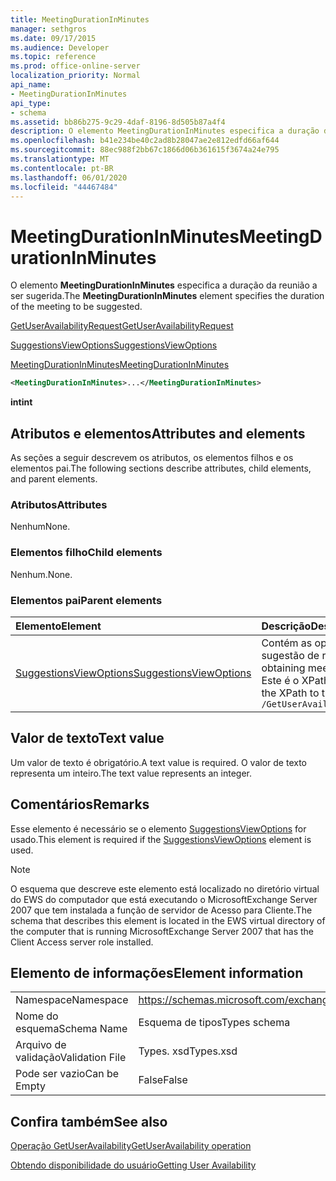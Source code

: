 ```yaml
---
title: MeetingDurationInMinutes
manager: sethgros
ms.date: 09/17/2015
ms.audience: Developer
ms.topic: reference
ms.prod: office-online-server
localization_priority: Normal
api_name:
- MeetingDurationInMinutes
api_type:
- schema
ms.assetid: bb86b275-9c29-4daf-8196-8d505b87a4f4
description: O elemento MeetingDurationInMinutes especifica a duração da reunião a ser sugerida.
ms.openlocfilehash: b41e234be40c2ad8b28047ae2e812edfd66af644
ms.sourcegitcommit: 88ec988f2bb67c1866d06b361615f3674a24e795
ms.translationtype: MT
ms.contentlocale: pt-BR
ms.lasthandoff: 06/01/2020
ms.locfileid: "44467484"
---
```

# <a name="meetingdurationinminutes"></a><span data-ttu-id="27880-103">MeetingDurationInMinutes</span><span class="sxs-lookup"><span data-stu-id="27880-103">MeetingDurationInMinutes</span></span>

<span data-ttu-id="27880-104">O elemento **MeetingDurationInMinutes** especifica a duração da reunião a ser sugerida.</span><span class="sxs-lookup"><span data-stu-id="27880-104">The **MeetingDurationInMinutes** element specifies the duration of the meeting to be suggested.</span></span> 
  
[<span data-ttu-id="27880-105">GetUserAvailabilityRequest</span><span class="sxs-lookup"><span data-stu-id="27880-105">GetUserAvailabilityRequest</span></span>](getuseravailabilityrequest.md)
  
[<span data-ttu-id="27880-106">SuggestionsViewOptions</span><span class="sxs-lookup"><span data-stu-id="27880-106">SuggestionsViewOptions</span></span>](suggestionsviewoptions.md)
  
[<span data-ttu-id="27880-107">MeetingDurationInMinutes</span><span class="sxs-lookup"><span data-stu-id="27880-107">MeetingDurationInMinutes</span></span>](meetingdurationinminutes.md)
  
```xml
<MeetingDurationInMinutes>...</MeetingDurationInMinutes>
```

 <span data-ttu-id="27880-108">**int**</span><span class="sxs-lookup"><span data-stu-id="27880-108">**int**</span></span>
## <a name="attributes-and-elements"></a><span data-ttu-id="27880-109">Atributos e elementos</span><span class="sxs-lookup"><span data-stu-id="27880-109">Attributes and elements</span></span>

<span data-ttu-id="27880-110">As seções a seguir descrevem os atributos, os elementos filhos e os elementos pai.</span><span class="sxs-lookup"><span data-stu-id="27880-110">The following sections describe attributes, child elements, and parent elements.</span></span>
  
### <a name="attributes"></a><span data-ttu-id="27880-111">Atributos</span><span class="sxs-lookup"><span data-stu-id="27880-111">Attributes</span></span>

<span data-ttu-id="27880-112">Nenhum</span><span class="sxs-lookup"><span data-stu-id="27880-112">None.</span></span>
  
### <a name="child-elements"></a><span data-ttu-id="27880-113">Elementos filho</span><span class="sxs-lookup"><span data-stu-id="27880-113">Child elements</span></span>

<span data-ttu-id="27880-114">Nenhum.</span><span class="sxs-lookup"><span data-stu-id="27880-114">None.</span></span>
  
### <a name="parent-elements"></a><span data-ttu-id="27880-115">Elementos pai</span><span class="sxs-lookup"><span data-stu-id="27880-115">Parent elements</span></span>

|<span data-ttu-id="27880-116">**Elemento**</span><span class="sxs-lookup"><span data-stu-id="27880-116">**Element**</span></span>|<span data-ttu-id="27880-117">**Descrição**</span><span class="sxs-lookup"><span data-stu-id="27880-117">**Description**</span></span>|
|:-----|:-----|
|[<span data-ttu-id="27880-118">SuggestionsViewOptions</span><span class="sxs-lookup"><span data-stu-id="27880-118">SuggestionsViewOptions</span></span>](suggestionsviewoptions.md) <br/> |<span data-ttu-id="27880-119">Contém as opções para obter informações de sugestão de reunião.</span><span class="sxs-lookup"><span data-stu-id="27880-119">Contains the options for obtaining meeting suggestion information.</span></span>  <br/> <span data-ttu-id="27880-120">Este é o XPath para este elemento:</span><span class="sxs-lookup"><span data-stu-id="27880-120">The following is the XPath to this element:</span></span>  <br/>  `/GetUserAvailabilityRequest/SuggestionViewOptions` <br/> |
   
## <a name="text-value"></a><span data-ttu-id="27880-121">Valor de texto</span><span class="sxs-lookup"><span data-stu-id="27880-121">Text value</span></span>

<span data-ttu-id="27880-122">Um valor de texto é obrigatório.</span><span class="sxs-lookup"><span data-stu-id="27880-122">A text value is required.</span></span> <span data-ttu-id="27880-123">O valor de texto representa um inteiro.</span><span class="sxs-lookup"><span data-stu-id="27880-123">The text value represents an integer.</span></span>
  
## <a name="remarks"></a><span data-ttu-id="27880-124">Comentários</span><span class="sxs-lookup"><span data-stu-id="27880-124">Remarks</span></span>

<span data-ttu-id="27880-125">Esse elemento é necessário se o elemento [SuggestionsViewOptions](suggestionsviewoptions.md) for usado.</span><span class="sxs-lookup"><span data-stu-id="27880-125">This element is required if the [SuggestionsViewOptions](suggestionsviewoptions.md) element is used.</span></span> 
  
> [!NOTE]
> <span data-ttu-id="27880-126">O esquema que descreve este elemento está localizado no diretório virtual do EWS do computador que está executando o MicrosoftExchange Server 2007 que tem instalada a função de servidor de Acesso para Cliente.</span><span class="sxs-lookup"><span data-stu-id="27880-126">The schema that describes this element is located in the EWS virtual directory of the computer that is running MicrosoftExchange Server 2007 that has the Client Access server role installed.</span></span> 
  
## <a name="element-information"></a><span data-ttu-id="27880-127">Elemento de informações</span><span class="sxs-lookup"><span data-stu-id="27880-127">Element information</span></span>

|||
|:-----|:-----|
|<span data-ttu-id="27880-128">Namespace</span><span class="sxs-lookup"><span data-stu-id="27880-128">Namespace</span></span>  <br/> |https://schemas.microsoft.com/exchange/services/2006/types  <br/> |
|<span data-ttu-id="27880-129">Nome do esquema</span><span class="sxs-lookup"><span data-stu-id="27880-129">Schema Name</span></span>  <br/> |<span data-ttu-id="27880-130">Esquema de tipos</span><span class="sxs-lookup"><span data-stu-id="27880-130">Types schema</span></span>  <br/> |
|<span data-ttu-id="27880-131">Arquivo de validação</span><span class="sxs-lookup"><span data-stu-id="27880-131">Validation File</span></span>  <br/> |<span data-ttu-id="27880-132">Types. xsd</span><span class="sxs-lookup"><span data-stu-id="27880-132">Types.xsd</span></span>  <br/> |
|<span data-ttu-id="27880-133">Pode ser vazio</span><span class="sxs-lookup"><span data-stu-id="27880-133">Can be Empty</span></span>  <br/> |<span data-ttu-id="27880-134">False</span><span class="sxs-lookup"><span data-stu-id="27880-134">False</span></span>  <br/> |
   
## <a name="see-also"></a><span data-ttu-id="27880-135">Confira também</span><span class="sxs-lookup"><span data-stu-id="27880-135">See also</span></span>



[<span data-ttu-id="27880-136">Operação GetUserAvailability</span><span class="sxs-lookup"><span data-stu-id="27880-136">GetUserAvailability operation</span></span>](getuseravailability-operation.md)


[<span data-ttu-id="27880-137">Obtendo disponibilidade do usuário</span><span class="sxs-lookup"><span data-stu-id="27880-137">Getting User Availability</span></span>](https://msdn.microsoft.com/library/d4133fcb-9b0f-4e6b-aadf-a389da83516a%28Office.15%29.aspx)

